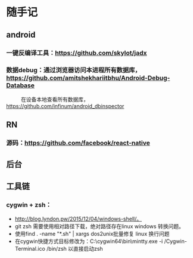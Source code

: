 # 随手记
## android
### 一键反编译工具：https://github.com/skylot/jadx<br>
### 数据debug：通过浏览器访问本进程所有数据库，https://github.com/amitshekhariitbhu/Android-Debug-Database<br>
           在设备本地查看所有数据库，https://github.com/infinum/android_dbinspector<br>

## RN
### 源码：https://github.com/facebook/react-native

## 后台

## 工具链
### cygwin + zsh：
* http://blog.lyndon.pw/2015/12/04/windows-shell/。<br>
* git zsh 需要使用相对路径下载，绝对路径存在linux windows 转换问题。<br>
* 使用find . -name "*.sh" | xargs dos2unix批量修复 linux 换行问题
* 在cygwin快捷方式目标修改为：C:\cygwin64\bin\mintty.exe -i /Cygwin-Terminal.ico /bin/zsh 以直接启动zsh
